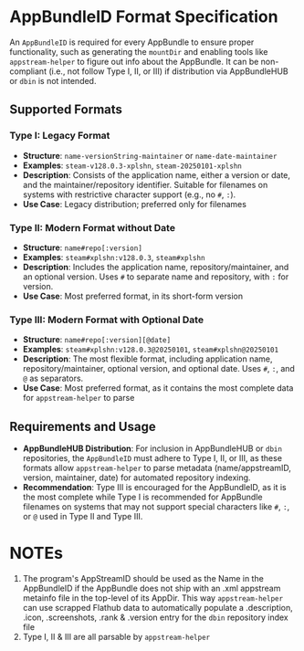 # AppBundleID Format Specification

An `AppBundleID` is required for every AppBundle to ensure proper functionality, such as generating the `mountDir` and enabling tools like `appstream-helper` to figure out info about the AppBundle. It can be non-compliant (i.e., not follow Type I, II, or III) if distribution via AppBundleHUB or `dbin` is not intended.

## Supported Formats

### Type I: Legacy Format
- **Structure**: `name-versionString-maintainer` or `name-date-maintainer`
- **Examples**: `steam-v128.0.3-xplshn`, `steam-20250101-xplshn`
- **Description**: Consists of the application name, either a version or date, and the maintainer/repository identifier. Suitable for filenames on systems with restrictive character support (e.g., no `#`, `:`).
- **Use Case**: Legacy distribution; preferred only for filenames

### Type II: Modern Format without Date
- **Structure**: `name#repo[:version]`
- **Examples**: `steam#xplshn:v128.0.3`, `steam#xplshn`
- **Description**: Includes the application name, repository/maintainer, and an optional version. Uses `#` to separate name and repository, with `:` for version.
- **Use Case**: Most preferred format, in its short-form version

### Type III: Modern Format with Optional Date
- **Structure**: `name#repo[:version][@date]`
- **Examples**: `steam#xplshn:v128.0.3@20250101`, `steam#xplshn@20250101`
- **Description**: The most flexible format, including application name, repository/maintainer, optional version, and optional date. Uses `#`, `:`, and `@` as separators.
- **Use Case**: Most preferred format, as it contains the most complete data for `appstream-helper` to parse

## Requirements and Usage

- **AppBundleHUB Distribution**: For inclusion in AppBundleHUB or `dbin` repositories, the `AppBundleID` must adhere to Type I, II, or III, as these formats allow `appstream-helper` to parse metadata (name/appstreamID, version, maintainer, date) for automated repository indexing.
- **Recommendation**: Type III is encouraged for the AppBundleID, as it is the most complete while Type I is recommended for AppBundle filenames on systems that may not support special characters like `#`, `:`, or `@` used in Type II and Type III.

# NOTEs

1. The program's AppStreamID should be used as the Name in the AppBundleID if the AppBundle does not ship with an .xml appstream metainfo file in the top-level of its AppDir. This way `appstream-helper` can use scrapped Flathub data to automatically populate a .description, .icon, .screenshots, .rank & .version entry for the `dbin` repository index file
2. Type I, II & III are all parsable by `appstream-helper`

